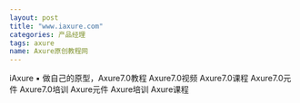 ```yaml
---
layout: post
title: "www.iaxure.com"
categories: 产品经理
tags: axure
name: Axure原创教程网
---
```


iAxure ▪ 做自己的原型，Axure7.0教程 <!--break-->Axure7.0视频 Axure7.0课程 Axure7.0元件 Axure7.0培训 Axure元件 Axure培训 Axure课程

